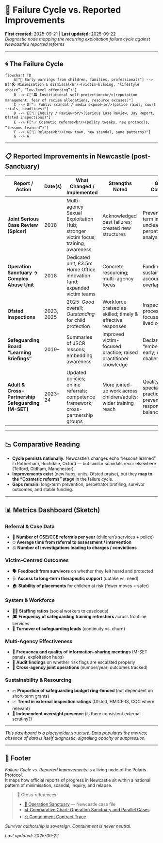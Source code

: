 # 👀 Failure Cycle vs. Reported Improvements  
**First created:** 2025-09-21 | **Last updated:** 2025-09-22  
*Diagnostic node mapping the recurring exploitation failure cycle against Newcastle’s reported reforms*

---

## 🌀 The Failure Cycle  

```mermaid
flowchart TD
    A["🚸 Early warnings from children, families, professionals"] --> B["🔇 Minimisation & dismissal<br/>(victim-blaming, “lifestyle choice”, “low-level offending”)"]
    B --> C["🏛️ Institutional self-protection<br/>(reputation management, fear of racism allegations, resource excuses)"]
    C --> D["💥 Public scandal / media exposé<br/>(police raids, court trials, headlines)"]
    D --> E["📑 Inquiry / Review<br/>(Serious Case Review, Jay Report, Ofsted inspections)"]
    E --> F["🩹 Cosmetic reforms<br/>(policy tweaks, new protocols, “lessons learned”)"]
    F --> G["🔄 Relapse<br/>(new town, new scandal, same patterns)"]
    G --> A
```
---

## 📋 Reported Improvements in Newcastle (post-Sanctuary)

| Report / Action | Date(s) | What Changed / Implemented | Strengths Noted | Gaps / Concerns |
|---|---|---|---|---|
| **Joint Serious Case Review (Spicer)** | 2018 | Multi-agency Sexual Exploitation Hub; stronger victim focus; training; awareness | Acknowledged past failures; created new structures | Prevention/long-term impact unclear; slow on perpetrator analysis |
| **Operation Sanctuary → Complex Abuse Unit** | 2018 | Dedicated unit; £3.5m Home Office innovation fund; expanded victim teams | Concrete resourcing; multi-agency focus | Funding sustainability; accountability overlap |
| **Ofsted Inspections** | 2023, 2025 | 2025: *Good* overall; *Outstanding* for child protection | Workforce praised as skilled; timely & effective responses | Inspections process-focused; less on lived outcomes |
| **Safeguarding Board “Learning Briefings”** | 2019– | Summaries of JSCR lessons; embedding awareness | Improved victim-focused practice; raised practitioner knowledge | Declared “embedded” early; ongoing challenges |
| **Adult & Cross-Partnership Safeguarding (M-SET)** | 2023–24 | Updated policies; online referrals; competence framework; cross-partnership groups | More joined-up work across children/adults; wider training reach | Quality of non-specialist practice unclear; prevention vs. response balance |

---

## 📉 Comparative Reading  

- **Cycle persists nationally.** Newcastle’s changes echo “lessons learned” in Rotherham, Rochdale, Oxford — but similar scandals recur elsewhere (Telford, Oldham, Manchester).  
- **Improvements exist** (new hubs, units, Ofsted praise), but they **map to the “Cosmetic reforms” stage** in the failure cycle.  
- **Gaps remain:** long-term prevention, perpetrator profiling, survivor outcomes, and stable funding.

---

## 📊 Metrics Dashboard (Sketch)

### Referral & Case Data
- 🔢 **Number of CSE/CCE referrals per year** (children’s services + police)  
- ⏱ **Average time from referral to assessment / intervention**  
- ⚖️ **Number of investigations leading to charges / convictions**  

### Victim-Centred Outcomes
- 🗣 **Feedback from survivors** on whether they felt heard and protected  
- 🩺 **Access to long-term therapeutic support** (uptake vs. need)  
- 🏠 **Stability of placements** for children at risk (fewer moves = safer)  

### System & Workforce
- 👩‍💼 **Staffing ratios** (social workers to caseloads)  
- 🎓 **Frequency of safeguarding training refreshers** across frontline services  
- 🔄 **Turnover of safeguarding leads** (continuity vs. churn)  

### Multi-Agency Effectiveness
- 🤝 **Frequency and quality of information-sharing meetings** (M-SET panels, exploitation hubs)  
- 📑 **Audit findings** on whether risk flags are escalated properly  
- 📡 **Cross-agency joint operations** (number/year; outcomes tracked)  

### Sustainability & Resourcing
- 💷 **Proportion of safeguarding budget ring-fenced** (not dependent on short-term grants)  
- 📈 **Trend in external inspection ratings** (Ofsted, HMICFRS, CQC where relevant)  
- 🧭 **Independent oversight presence** (is there consistent external scrutiny?)  

---

*This dashboard is a placeholder structure. Data populates the metrics; absence of data is itself diagnostic, signalling opacity or suppression.*

---

## 🏮 Footer  

*Failure Cycle vs. Reported Improvements* is a living node of the Polaris Protocol.  
It maps how official reports of progress in Newcastle sit within a national pattern of minimisation, scandal, inquiry, and relapse.  

> 📡 Cross-references:  
> - [🚨 Operation Sanctuary](../Big_Picture_Protocols/🚨_operation_sanctuary.md) — Newcastle case file  
> - [📊 Comparative Chart: Operation Sanctuary and Parallel Cases](../Big_Picture_Protocols/📊_comparative_chart_operation_sanctuary.md)  
> - [⚖️ Containment Contract Trace](../Big_Picture_Protocols/⚖️_containment_contract_trace.md)  

*Survivor authorship is sovereign. Containment is never neutral.*  

_Last updated: 2025-09-22_
